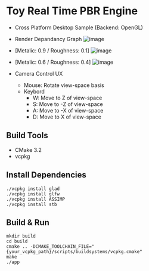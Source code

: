 # Toy Real Time PBR Engine
- Cross Platform Desktop Sample (Backend: OpenGL)
  
- Render Depandancy Graph
  ![image](https://github.com/Windowline/Toy-PBR-Engine/assets/17508384/ba922aba-9588-434f-92d3-136f4fefdfbf)

- [Metalic: 0.9 / Roughness: 0.1]
  ![image](https://github.com/Windowline/ToyRenderer/assets/17508384/28df3a4e-9c4d-4cca-bb7d-85bf422d8151)

- [Metalic: 0.6 / Roughness: 0.4]
  ![image](https://github.com/Windowline/ToyRenderer/assets/17508384/9166d4bf-ed49-4649-96b0-6dce5239d380)


- Camera Control UX
  - Mouse: Rotate view-space basis 
  - Keybord
    - W: Move to Z of view-space
    - S: Move to -Z of view-space
    - A: Move to -X of view-space
    - D: Move to X of view-space



## Build Tools
- CMake 3.2
- vcpkg

## Install Dependencies
```
./vcpkg install glad
./vcpkg install glfw
./vcpkg install ASSIMP
./vcpkg install stb
```

## Build & Run
```
mkdir build
cd build
cmake .. -DCMAKE_TOOLCHAIN_FILE="{your_vcpkg_path}/scripts/buildsystems/vcpkg.cmake"
make
./app
```



  
